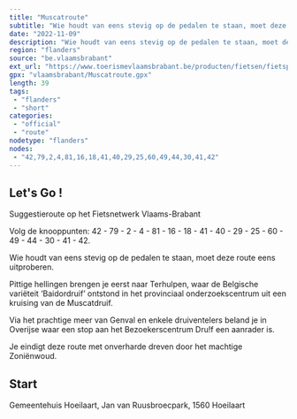```yaml
---
title: "Muscatroute"
subtitle: "Wie houdt van eens stevig op de pedalen te staan, moet deze route eens uitproberen"
date: "2022-11-09"
description: "Wie houdt van eens stevig op de pedalen te staan, moet deze route eens uitproberen. Pittige hellingen brengen je eerst naar Terhulpen. Via het prachtige meer van Genval beland je in Overijse waar een stop aan het Bezoekerscentrum Dru!f een aanrader is."
region: "flanders"
source: "be.vlaamsbrabant"
ext_url: "https://www.toerismevlaamsbrabant.be/producten/fietsen/fietsproducten/muscatroute/index.html"
gpx: "vlaamsbrabant/Muscatroute.gpx"
length: 39
tags:
 - "flanders"
 - "short"
categories:
 - "official"
 - "route"
nodetype: "flanders"
nodes:
 - "42,79,2,4,81,16,18,41,40,29,25,60,49,44,30,41,42"
---
```


## Let's Go ! 

Suggestieroute op het Fietsnetwerk Vlaams-Brabant

Volg de knooppunten: 42 - 79 - 2 - 4 - 81 - 16 - 18 - 41 - 40 - 29 - 25 - 60 - 49 - 44 - 30 - 41 - 42.

Wie houdt van eens stevig op de pedalen te staan, moet deze route eens uitproberen.

Pittige hellingen brengen je eerst naar Terhulpen, waar de Belgische variëteit ‘Baidordruif’ ontstond in het provinciaal onderzoekscentrum uit een kruising van de Muscatdruif.

Via het prachtige meer van Genval en enkele druiventelers beland je in Overijse waar een stop aan het Bezoekerscentrum Dru!f een aanrader is.

Je eindigt deze route met onverharde dreven door het machtige Zoniënwoud.

## Start

Gemeentehuis Hoeilaart, Jan van Ruusbroecpark, 1560 Hoeilaart
